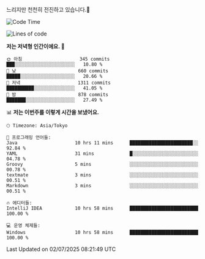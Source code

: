 느리지만 천천히 전진하고 있습니다.🐢

<!--START_SECTION:waka-->
![Code Time](http://img.shields.io/badge/Code%20Time-1%2C627%20hrs%2014%20mins-blue)

![Lines of code](https://img.shields.io/badge/%EC%A0%80%EB%8A%94%20%EC%97%AC%ED%83%9C%EA%B9%8C%EC%A7%80%20-923.3%20thousand%20%EC%A4%84%EC%9D%98%20%EC%BD%94%EB%93%9C%EB%A5%BC%20%EC%9E%91%EC%84%B1%ED%96%88%EC%96%B4%EC%9A%94.-blue)

**저는 저녁형 인간이에요. 🦉** 

```text
🌞 아침                     345 commits         ███░░░░░░░░░░░░░░░░░░░░░░   10.80 % 
🌆 낮　                     660 commits         █████░░░░░░░░░░░░░░░░░░░░   20.66 % 
🌃 저녁                     1311 commits        ██████████░░░░░░░░░░░░░░░   41.05 % 
🌙 밤　                     878 commits         ███████░░░░░░░░░░░░░░░░░░   27.49 % 
```


📊 **저는 이번주를 이렇게 시간을 보냈어요.** 

```text
🕑︎ Timezone: Asia/Tokyo

💬 프로그래밍 언어들: 
Java                     10 hrs 11 mins      ███████████████████████░░   92.84 % 
YAML                     31 mins             █░░░░░░░░░░░░░░░░░░░░░░░░   04.78 % 
Groovy                   5 mins              ░░░░░░░░░░░░░░░░░░░░░░░░░   00.78 % 
textmate                 3 mins              ░░░░░░░░░░░░░░░░░░░░░░░░░   00.51 % 
Markdown                 3 mins              ░░░░░░░░░░░░░░░░░░░░░░░░░   00.51 % 

🔥 에디터들: 
IntelliJ IDEA            10 hrs 58 mins      █████████████████████████   100.00 % 

💻 운영 체제들: 
Windows                  10 hrs 58 mins      █████████████████████████   100.00 % 
```


 Last Updated on 02/07/2025 08:21:49 UTC
<!--END_SECTION:waka-->
